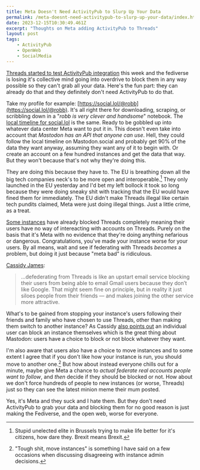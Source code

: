 ```yaml
---
title: Meta Doesn't Need ActivityPub to Slurp Up Your Data
permalink: /meta-doesnt-need-activitypub-to-slurp-up-your-data/index.html
date: 2023-12-15T10:30:49.461Z
excerpt: "Thoughts on Meta adding ActivityPub to Threads"
layout: post
tags:
    - ActivityPub
    - OpenWeb
    - SocialMedia
---
```


[Threads started to test ActivityPub integration](https://www.theverge.com/2023/12/13/24000120/threads-meta-activitypub-test-mastodon) this week and the fediverse is losing it's collective mind going into overdrive to block them in any way possible so they can't grab all your data. Here's the fun part: they can already do that and they definitely don't need ActivityPub to do that.

Take my profile for example: [https://social.lol/@robb](https://social.lol/@robb). It's all right there for downloading, scraping, or scribbling down in a "_robb is very clever and handsome_" notebook. The [local timeline for social.lol](https://social.lol/public/local) is the same. Ready to be gobbled up into whatever data center Meta want to put it in. This doesn't even take into account that _Mastodon has an API that anyone can use_. Hell, they could follow the local timeline on Mastodon.social and probably get 90% of the data they want anyway, assuming they want any of it to begin with. Or create an account on a few hundred instances and get the data that way. But they won't because that's not why they're doing this.

They are doing this because they have to. The EU is breathing down all the big tech companies neck's to be more open and interoperable.[^1] They only launched in the EU yesterday and I'd bet my left bollock it took so long because they were doing sneaky shit with tracking that the EU would have fined them for immediately. The EU didn't make Threads illegal like certain tech pundits claimed, Meta were just doing illegal things. Just a little crime, as a treat.

[Some instances](https://fedipact.veganism.social/) have already blocked Threads completely meaning their users have no way of intereacting with accounts on Threads. Purely on the basis that it's Meta with no evidence that they're doing anything nefarious or dangerous. Congratulations, you've made your instance worse for your users. By all means, wait and see if federating with Threads _becomes_ a problem, but doing it just because "meta bad" is ridiculous.

[Cassidy James](https://mastodon.blaede.family/@cassidy/111576987371347535):

> ...defederating from Threads is like an upstart email service blocking their users from being able to email Gmail users because they don’t like Google. That might seem fine on principle, but in reality it just siloes people from their friends — and makes joining the other service more attractive.

What's to be gained from stopping your instance's users following their friends and family who have chosen to use Threads, other than making them switch to another instance? As Cassidy [also points out](https://mastodon.blaede.family/@cassidy/111580679497344885) an individual user can block an instance themselves which is the great thing about Mastodon: users have a choice to block or not block whatever they want.

I'm also aware that users also have a choice to move instances and to some extent I agree that if you don't like how your instance is run, you should move to another one.[^2] But how about instead everyone chills out for a minute, maybe give Meta a chance to _actual federate real accounts people want to follow_, and _then_ decide if they should be blocked or not. How about we don't force hundreds of people to new instances (or worse, Threads) just so they can see the latest minion meme their mum posted.

Yes, it's Meta and they suck and I hate them. But they don't need ActivityPub to grab your data and blocking them for no good reason is just making the Fediverse, and the open web, worse for everyone.

[^1]: Stupid unelected elite in Brussels trying to make life better for it's citizens, how dare they. Brexit means Brexit.
[^2]: "Tough shit, move instances" is something I have said on a few occasions when discussing disagreeing with instance admin decisions.
